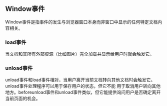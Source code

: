 ## Window事件

Window事件是指事件的发生与浏览器窗口本身而非窗口中显示的任何特定文档内容相关。

### load事件

当文档和其所有外部资源（比如图片）完全加载并显示给用户时就会触发它。

### unload事件

unload事件和load事件相对，当用户离开当前文档转向其他文档时会触发它。unload事件处理程序可以用于保存用户的状态，但它不能
用于取消用户转向其他地方。beforeunload事件和unload事件类似，但它能提供询问用户是否确定离开当前页面的机会。
